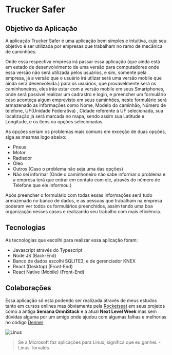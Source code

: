 # Trucker Safer


## Objetivo da Aplicação


A aplicação Trucker Safer é uma aplicação bem simples e intuitiva, cujo seu objetivo é ser 
utilizada por empresas que trabalham no ramo de mecânica de caminhões.


Onde essa respectiva empresa irá passar essa aplicação (que ainda está em estado de desenvolvimento de uma versão 
para computadores onde essa versão não será utilizada pelos usuários, e sim, somente pela empresa, 
já a versão que o usuário irá utlizar será uma versão mobile que ainda será desenvolvida.) para os usuários, que 
provavelmente será os caminhoneiros, eles irão estar com a versão mobile em seus Smartphones, onde será possivel 
realizar um cadrastro e login, e preencher um formulário caso aconteça algum emprevisto em seus caminhões, neste 
formulário será armazenado as informações como Nome, Modelo do caminhão, Número de telefone, UF(Unidade Federativa)
, Cidade referente à UF selecionada, sua localização já será marcada no mapa, sendo assim sua Latitude e 
Longitude, e os ítens ou opções selecionadas.


As opções seriam os problemas mais comuns em exceção de duas opções, siga as mesmas logo abaixo:


* Pneus
* Motor
* Radiador
* Óleo
* Outros (Caso o problema não seja uma das opções)
* Não sei informar (Onde o caminhoneiro não sabe informar o problema e a empresa terá que entrar em contato com ele, através do número de Telefone que ele informou.)


Após preencher o formulário com todas essas informações será tudo armazenado no banco de dados, e as pessoas que 
trabalham na empresa poderam ver todos os formulários preenchidos, assim tendo uma boa organização nesses casos 
e realizando seu trabalho com mais eficiência.


## Tecnologias


As tecnologias que escolhi para realizar essa aplicação foram:

* Javascript através do Typescript
* Node JS (Back-End)
* Banco de dados escolhi SQLITE3, e de gerenciador KNEX
* React (Desktop) (Front-End)
* React Native (Mobile) (Front-End)


## Colaborações


Essa aplicação só esta podendo ser realizada através de meus estudos tanto em cursos onlines mas óbviamente
pela [Rocketseat](https://github.com/Rocketseat) em seus projetos como a antiga **Semana OmniStack** e a atual 
**Next Level Week** mas sem dúvidas alguma por um amigo onde ajudou com algumas falhas e melhorias no código [Denner](https://github.com/dennervidal)

![Linus](https://media.giphy.com/media/xndHaRIcvge5y/source.gifraw=true)
> Se a Microsoft faz aplicações para Linux, significa que eu ganhei. -Linus Torvalds


